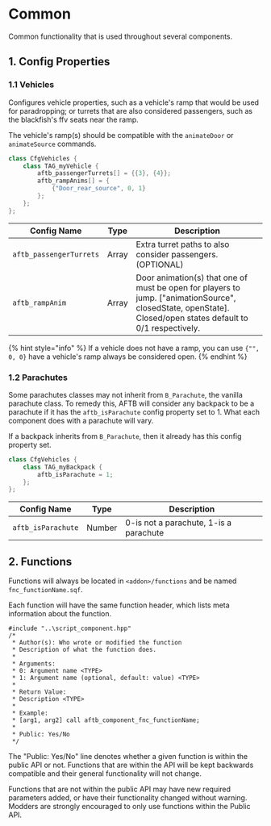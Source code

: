 # Common

Common functionality that is used throughout several components.

## 1. Config Properties

### 1.1 Vehicles

Configures vehicle properties, such as a vehicle's ramp that would be used for paradropping; or turrets that are also considered passengers, such as the blackfish's ffv seats near the ramp.

The vehicle's ramp(s) should be compatible with the `animateDoor` or `animateSource` commands.

```cpp
class CfgVehicles {
    class TAG_myVehicle {
        aftb_passengerTurrets[] = {{3}, {4}};
        aftb_rampAnims[] = {
            {"Door_rear_source", 0, 1}
        };
    };
};
```

| Config Name             | Type  | Description                                                                                                                                                   |
| ----------------------- | ----- | ------------------------------------------------------------------------------------------------------------------------------------------------------------- |
| `aftb_passengerTurrets` | Array | Extra turret paths to also consider passengers. (OPTIONAL)                                                                                                    |
| `aftb_rampAnim`         | Array | Door animation(s) that one of must be open for players to jump. \["animationSource", closedState, openState]. Closed/open states default to 0/1 respectively. |

{% hint style="info" %}
If a vehicle does not have a ramp, you can use `{"", 0, 0}` have a vehicle's ramp always be considered open.
{% endhint %}

### 1.2 Parachutes

Some parachutes classes may not inherit from `B_Parachute`, the vanilla parachute class. To remedy this, AFTB will consider any backpack to be a parachute if it has the `aftb_isParachute` config property set to 1. What each component does with a parachute will vary.

If a backpack inherits from `B_Parachute`, then it already has this config property set.

```cpp
class CfgVehicles {
    class TAG_myBackpack {
        aftb_isParachute = 1;
    };
};
```

| Config Name        | Type   | Description                            |
| ------------------ | ------ | -------------------------------------- |
| `aftb_isParachute` | Number | 0-is not a parachute, 1-is a parachute |

## 2. Functions

Functions will always be located in `<addon>/functions` and be named `fnc_functionName.sqf`.

Each function will have the same function header, which lists meta information about the function.

```sqf
#include "..\script_component.hpp"
/*
 * Author(s): Who wrote or modified the function
 * Description of what the function does.
 *
 * Arguments:
 * 0: Argument name <TYPE>
 * 1: Argument name (optional, default: value) <TYPE>
 *
 * Return Value:
 * Description <TYPE>
 *
 * Example:
 * [arg1, arg2] call aftb_component_fnc_functionName;
 *
 * Public: Yes/No
 */
```

The "Public: Yes/No" line denotes whether a given function is within the public API or not. Functions that are within the API will be kept backwards compatible and their general functionality will not change.

Functions that are not within the public API may have new required parameters added, or have their functionality changed without warning. Modders are strongly encouraged to only use functions within the Public API.
